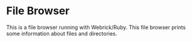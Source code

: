 # File Browser

This is a file browser running with Webrick/Ruby.
This file browser prints some information about files and directories.

